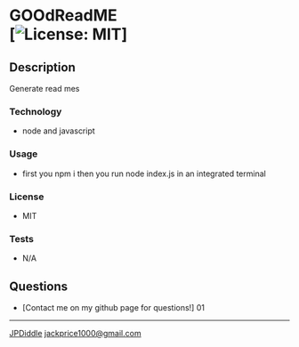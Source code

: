 # GOOdReadME<br>[![License: MIT](https://img.shields.io/badge/License-MIT-yellow.svg)]
  

  ## Description
  Generate read mes
  

  ### Technology
  - node and javascript
  

  ### Usage
  - first you npm i then you run node index.js in an integrated terminal

  ### License
  - MIT

  ### Tests
  - N/A

  ## Questions
  - [Contact me on my github page for questions!]
01
  ---
  [JPDiddle](https://github.com/JPDiddle) jackprice1000@gmail.com
    